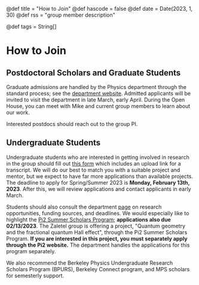 @def title = "How to Join"
@def hascode = false
@def date = Date(2023, 1, 30)
@def rss = "group member description"

@def tags = String[]

# How to Join

## Postdoctoral Scholars and Graduate Students
Graduate admissions are handled by the Physics department through the standard process; see the [department website](https://physics.berkeley.edu/academic/graduate-degree/graduate-admissions). Admitted applicants will be invited to visit the department in late March, early April. During the Open House, you can meet with Mike and current group members to learn about our work.

Interested postdocs should reach out to the group PI.
<!-- MIKE SHOULD EDIT THIS.
See members page for contact information. Interested graduate students and and postdoctoral scholars should reach out to the group PI.-->

## Undergraduate Students
Undergraduate students who are interested in getting involved in research in the group should fill out [this form](https://forms.gle/YtSB8uHwJTGNQvZcA) which includes an upload link for a transcript. We will do our best to match you with a suitable project and mentor, but we expect to have far more applications than available projects. The deadline to apply for Spring/Summer 2023 is **Monday, February 13th, 2023**. After this, we will review applications and contact applicants in early March. 

Students should also consult the department [page](https://physics.berkeley.edu/academics/undergraduate-degree/research-opportunities) on research opportunities, funding sources, and deadlines. We would especially like to highlight the [Pi2 Summer Scholars Program](https://physics.berkeley.edu/Physics-Innovators-Initiative-Pi2-2023-Summer-Scholars-Program-Information); **applications also due 02/13/2023**. The Zaletel group is offering a project, "Quantum geometry and the fractional quantum Hall effect", through the Pi2 Summer Scholars Program. **If you are interested in this project, you must separately apply through the Pi2 website.** The department handles the applications for this program separately. 

We also recommend the Berkeley Physics Undergraduate Research Scholars Program (BPURS), Berkeley Connect program, and MPS scholars for semesterly support. 
